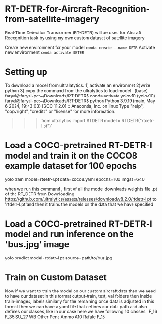 # RT-DETR-for-Aircraft-Recognition-from-satellite-imagery
Real-Time Detection Transformer (RT-DETR) will be used for Aircraft Recognition task by using my own custom dataset of satellite imagery 

Create new environment for your model
` conda create --name DETR `
Activate new environment
` conda activate DETER `
# Setting up 
To download a model from ultralatytics. 1) activate an environmet 2)write python 3) copy the command from the ultralytics to load model
`
(base) faryal@faryal-pc:~/Downloads/RT-DETR$ conda activate yolov10
(yolov10) faryal@faryal-pc:~/Downloads/RT-DETR$ python 
Python 3.9.19 (main, May  6 2024, 19:43:03) 
[GCC 11.2.0] :: Anaconda, Inc. on linux
Type "help", "copyright", "credits" or "license" for more information.
>>> from ultralytics import RTDETR
>>> model = RTDETR("rtdetr-l.pt")`

# Load a COCO-pretrained RT-DETR-l model and train it on the COCO8 example dataset for 100 epochs
yolo train model=rtdetr-l.pt data=coco8.yaml epochs=100 imgsz=640

when we run this command , first of all the model downloads weights file .pt of the RT_DETR from Downloading https://github.com/ultralytics/assets/releases/download/v8.2.0/rtdetr-l.pt to 'rtdetr-l.pt'and then it trains the models on the data that we have specified

# Load a COCO-pretrained RT-DETR-l model and run inference on the 'bus.jpg' image
yolo predict model=rtdetr-l.pt source=path/to/bus.jpg

# Train on Custom Dataset
Now if we want to train the model on our custom aircraft data then we need to have our dataset in this format output-train, test, val folders then inside train-images, labels similarly for the remaining
once data is adjusted in this format then we can have a yaml file that defines our data path and also defines our classes, like in our case here we have following 10 classes : 
F_16
F_35
SU_27
WB
Other
Pens
Ammo
A10
Rafale
F_15

